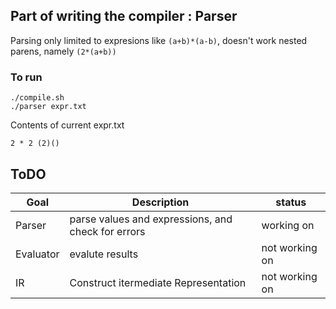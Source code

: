 Part of writing the compiler :  Parser
---

Parsing only limited to expresions like `(a+b)*(a-b)`, doesn't work nested parens, namely `(2*(a+b))`

### To run 
```
./compile.sh
./parser expr.txt
```
Contents of current expr.txt

```
2 * 2 (2)()
```

## ToDO 

| Goal | Description | status | 
| ---- | ------------| ------ |
| Parser | parse values and expressions, and check for errors | working on |
| Evaluator | evalute results | not working on |
| IR | Construct itermediate Representation | not working on |
